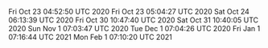 Fri Oct 23 04:52:50 UTC 2020
Fri Oct 23 05:04:27 UTC 2020
Sat Oct 24 06:13:39 UTC 2020
Fri Oct 30 10:47:40 UTC 2020
Sat Oct 31 10:40:05 UTC 2020
Sun Nov  1 07:03:47 UTC 2020
Tue Dec  1 07:04:26 UTC 2020
Fri Jan  1 07:16:44 UTC 2021
Mon Feb  1 07:10:20 UTC 2021
